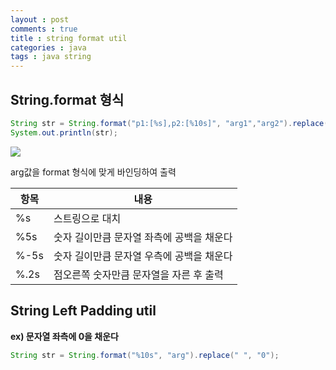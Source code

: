 ```yaml
---
layout : post
comments : true
title : string format util
categories : java
tags : java string
---
```


## String.format 형식

```java
String str = String.format("p1:[%s],p2:[%10s]", "arg1","arg2").replace(" ", "_");
System.out.println(str);
```

![](https://ww2.sinaimg.cn/large/006tNbRwgw1fb9v9d6ikyj30a6018q2y.jpg)

arg값을 format 형식에 맞게 바인딩하여 출력

| 항목 | 내용                                      |
|------|-------------------------------------------|
| %s   | 스트링으로 대치                           |
| %5s  | 숫자 길이만큼 문자열 좌측에 공백을 채운다 |
| %-5s | 숫자 길이만큼 문자열 우측에 공백을 채운다 |
| %.2s | 점오른쪽 숫자만큼 문자열을 자른 후 출력   |

## String Left Padding util

**ex) 문자열 좌측에 0을 채운다**

```java
String str = String.format("%10s", "arg").replace(" ", "0");
```
